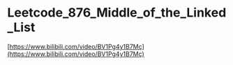 # Leetcode_876_Middle_of_the_Linked_List

[https://www.bilibili.com/video/BV1Pg4y1B7Mc](https://www.bilibili.com/video/BV1Pg4y1B7Mc)